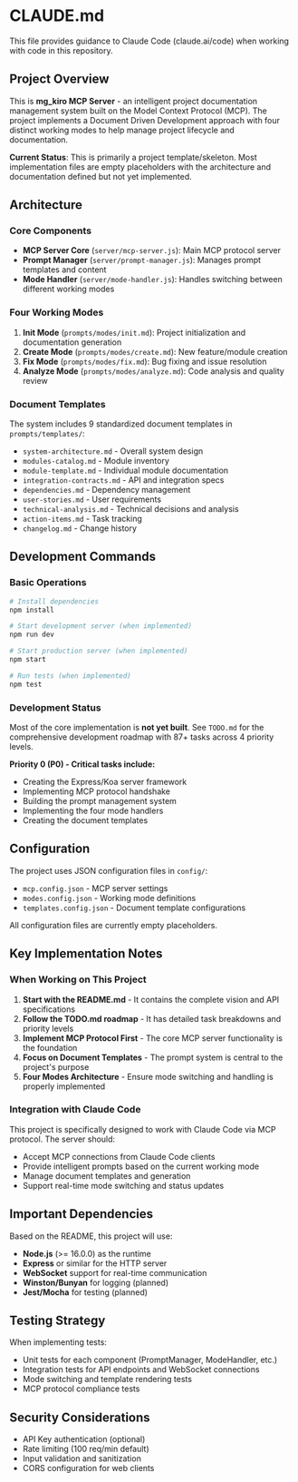# CLAUDE.md

This file provides guidance to Claude Code (claude.ai/code) when working with code in this repository.

## Project Overview

This is **mg_kiro MCP Server** - an intelligent project documentation management system built on the Model Context Protocol (MCP). The project implements a Document Driven Development approach with four distinct working modes to help manage project lifecycle and documentation.

**Current Status**: This is primarily a project template/skeleton. Most implementation files are empty placeholders with the architecture and documentation defined but not yet implemented.

## Architecture

### Core Components

- **MCP Server Core** (`server/mcp-server.js`): Main MCP protocol server
- **Prompt Manager** (`server/prompt-manager.js`): Manages prompt templates and content
- **Mode Handler** (`server/mode-handler.js`): Handles switching between different working modes

### Four Working Modes

1. **Init Mode** (`prompts/modes/init.md`): Project initialization and documentation generation
2. **Create Mode** (`prompts/modes/create.md`): New feature/module creation
3. **Fix Mode** (`prompts/modes/fix.md`): Bug fixing and issue resolution  
4. **Analyze Mode** (`prompts/modes/analyze.md`): Code analysis and quality review

### Document Templates

The system includes 9 standardized document templates in `prompts/templates/`:
- `system-architecture.md` - Overall system design
- `modules-catalog.md` - Module inventory  
- `module-template.md` - Individual module documentation
- `integration-contracts.md` - API and integration specs
- `dependencies.md` - Dependency management
- `user-stories.md` - User requirements
- `technical-analysis.md` - Technical decisions and analysis
- `action-items.md` - Task tracking
- `changelog.md` - Change history

## Development Commands

### Basic Operations
```bash
# Install dependencies
npm install

# Start development server (when implemented)
npm run dev

# Start production server (when implemented) 
npm start

# Run tests (when implemented)
npm test
```

### Development Status

Most of the core implementation is **not yet built**. See `TODO.md` for the comprehensive development roadmap with 87+ tasks across 4 priority levels.

**Priority 0 (P0) - Critical tasks include:**
- Creating the Express/Koa server framework
- Implementing MCP protocol handshake
- Building the prompt management system
- Implementing the four mode handlers
- Creating the document templates

## Configuration

The project uses JSON configuration files in `config/`:
- `mcp.config.json` - MCP server settings
- `modes.config.json` - Working mode definitions
- `templates.config.json` - Document template configurations

All configuration files are currently empty placeholders.

## Key Implementation Notes

### When Working on This Project

1. **Start with the README.md** - It contains the complete vision and API specifications
2. **Follow the TODO.md roadmap** - It has detailed task breakdowns and priority levels
3. **Implement MCP Protocol First** - The core MCP server functionality is the foundation
4. **Focus on Document Templates** - The prompt system is central to the project's purpose
5. **Four Modes Architecture** - Ensure mode switching and handling is properly implemented

### Integration with Claude Code

This project is specifically designed to work with Claude Code via MCP protocol. The server should:
- Accept MCP connections from Claude Code clients
- Provide intelligent prompts based on the current working mode
- Manage document templates and generation
- Support real-time mode switching and status updates

## Important Dependencies

Based on the README, this project will use:
- **Node.js** (>= 16.0.0) as the runtime
- **Express** or similar for the HTTP server
- **WebSocket** support for real-time communication
- **Winston/Bunyan** for logging (planned)
- **Jest/Mocha** for testing (planned)

## Testing Strategy

When implementing tests:
- Unit tests for each component (PromptManager, ModeHandler, etc.)
- Integration tests for API endpoints and WebSocket connections
- Mode switching and template rendering tests
- MCP protocol compliance tests

## Security Considerations

- API Key authentication (optional)
- Rate limiting (100 req/min default)
- Input validation and sanitization
- CORS configuration for web clients